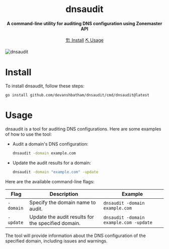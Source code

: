 <h1 align="center">
    dnsaudit
  <br>
</h1>

<h4 align="center">A command-line utility for auditing DNS configuration using Zonemaster API</h4>


<p align="center">
  <a href="#install">🏗️ Install</a>
  <a href="#usage">⛏️ Usage</a>
  <br>
</p>


![dnsaudit](https://github.com/devanshbatham/dnsaudit/blob/main/static/dnsaudit.png?raw=true)

# Install
To install dnsaudit, follow these steps:


```
go install github.com/devanshbatham/dnsaudit/cmd/dnsaudit@latest
```

# Usage
dnsaudit is a tool for auditing DNS configurations. Here are some examples of how to use the tool:

- Audit a domain's DNS configuration:
  ```sh
  dnsaudit -domain example.com
  ```

- Update the audit results for a domain:
  ```sh
  dnsaudit -domain "example.com" -update
  ```

Here are the available command-line flags:

| Flag        | Description                                                        | Example                    |
|-------------|--------------------------------------------------------------------|----------------------------|
| `-domain`   | Specify the domain name to audit.                                  | `dnsaudit -domain example.com` |
| `-update`   | Update the audit results for the specified domain.                | `dnsaudit -domain example.com -update` |

The tool will provide information about the DNS configuration of the specified domain, including issues and warnings.

